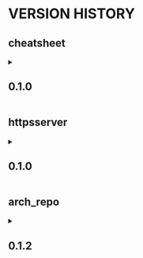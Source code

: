 # VERSION HISTORY

## cheatsheet
<details>
   <summary> <h2><b> 0.1.0 </b></h2> </summary>  
   
- [x] first version
- [ ] include podman information

</details>

## httpsserver 
<details>
   <summary> <h2><b> 0.1.0 </b></h2> </summary>
   
- [x] first version
- [ ] retrieve key and cert files from host directory
- [ ] improve image size (currently around 1.2 Gb)
- [ ] dispatch Dockerfile in smaller layers

</details>

## arch_repo 
<details>
   <summary> <h2><b> 0.1.2 </b></h2> </summary>
   
- [x] first version
- [x] retrieve key and cert files from host directory
- [x] make the host folder containing key/repo data accessible to the container image build **fixed by copying files into the same dir as Dockerfile**
- [ ] fix HTTPS Server only sharing **public/** folder
- [ ] improve image size (currently around 1.2 Gb)
- [ ] dispatch Dockerfile in smaller layers

</details>
